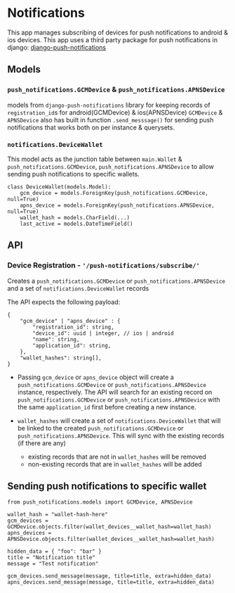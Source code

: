 # Notifications
This app manages subscribing of devices for push notifications to android & ios devices. This app uses a third party package for push notifications in django: [django-push-notifications](https://github.com/jazzband/django-push-notifications/)

## Models
### `push_notifications.GCMDevice` & `push_notifications.APNSDevice`
models from `django-push-notifications` library for keeping records of `registration_id`s for android(GCMDevice) & ios(APNSDevice)
`GCMDevice` & `APNSDevice` also has built in function `.send_messsage()` for sending push notifications that works both on per instance & querysets.

### `notifications.DeviceWallet`
This model acts as the junction table between `main.Wallet` & `push_notifications.GCMDevice`, `push_notifications.APNSDevice` to allow sending push notifications to specific wallets.
```
class DeviceWallet(models.Model):
    gcm_device = models.ForeignKey(push_notifications.GCMDevice, null=True)
    apns_device = models.ForeignKey(push_notifications.APNSDevice, null=True)
    wallet_hash = models.CharField(...)
    last_active = models.DateTimeField()
```

## API
### Device Registration - `'/push-notifications/subscribe/'`
Creates a `push_notifications.GCMDevice` or `push_notifications.APNSDevice` and a set of `notifications.DeviceWallet` records

The API expects the following payload:
```
{
    "gcm_device" | "apns_device" : {
        "registration_id": string,
        "device_id": uuid | integer, // ios | android
        "name": string,
        "application_id": string,
    },
    "wallet_hashes": string[],
}
```
- Passing `gcm_device` or `apns_device` object will create a `push_notifications.GCMDevice` or `push_notifications.APNSDevice` instance, respectively. The API will search for an existing record on `push_notifications.GCMDevice` or `push_notifications.APNSDevice` with the same `application_id` first before creating a new instance.

- `wallet_hashes` will create a set of `notifications.DeviceWallet` that will be linked to the created `push_notifications.GCMDevice` or `push_notifications.APNSDevice`. This will sync with the existing records (if there are any)
  - existing records that are not in `wallet_hashes` will be removed
  - non-existing records that are in `wallet_hashes` will be added


## Sending push notifications to specific wallet
```
from push_notifications.models import GCMDevice, APNSDevice

wallet_hash = "wallet-hash-here"
gcm_devices = GCMDevice.objects.filter(wallet_devices__wallet_hash=wallet_hash)
apns_devices = APNSDevice.objects.filter(wallet_devices__wallet_hash=wallet_hash)

hidden_data = { "foo": "bar" }
title = "Notification title"
message = "Test notification"

gcm_devices.send_message(message, title=title, extra=hidden_data)
apns_devices.send_message(message, title=title, extra=hidden_data)
```
